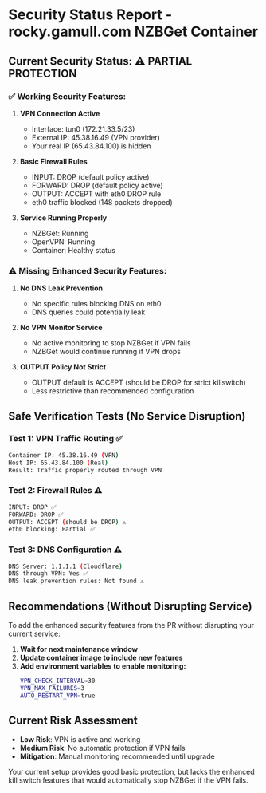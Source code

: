 # Security Status Report - rocky.gamull.com NZBGet Container

## Current Security Status: ⚠️ PARTIAL PROTECTION

### ✅ Working Security Features:

1. **VPN Connection Active**
   - Interface: tun0 (172.21.33.5/23)
   - External IP: 45.38.16.49 (VPN provider)
   - Your real IP (65.43.84.100) is hidden

2. **Basic Firewall Rules**
   - INPUT: DROP (default policy active)
   - FORWARD: DROP (default policy active)
   - OUTPUT: ACCEPT with eth0 DROP rule
   - eth0 traffic blocked (148 packets dropped)

3. **Service Running Properly**
   - NZBGet: Running
   - OpenVPN: Running
   - Container: Healthy status

### ⚠️ Missing Enhanced Security Features:

1. **No DNS Leak Prevention**
   - No specific rules blocking DNS on eth0
   - DNS queries could potentially leak

2. **No VPN Monitor Service**
   - No active monitoring to stop NZBGet if VPN fails
   - NZBGet would continue running if VPN drops

3. **OUTPUT Policy Not Strict**
   - OUTPUT default is ACCEPT (should be DROP for strict killswitch)
   - Less restrictive than recommended configuration

## Safe Verification Tests (No Service Disruption)

### Test 1: VPN Traffic Routing ✅
```bash
Container IP: 45.38.16.49 (VPN)
Host IP: 65.43.84.100 (Real)
Result: Traffic properly routed through VPN
```

### Test 2: Firewall Rules ⚠️
```bash
INPUT: DROP ✅
FORWARD: DROP ✅
OUTPUT: ACCEPT (should be DROP) ⚠️
eth0 blocking: Partial ✅
```

### Test 3: DNS Configuration ⚠️
```bash
DNS Server: 1.1.1.1 (Cloudflare)
DNS through VPN: Yes ✅
DNS leak prevention rules: Not found ⚠️
```

## Recommendations (Without Disrupting Service)

To add the enhanced security features from the PR without disrupting your current service:

1. **Wait for next maintenance window**
2. **Update container image to include new features**
3. **Add environment variables to enable monitoring:**
   ```bash
   VPN_CHECK_INTERVAL=30
   VPN_MAX_FAILURES=3
   AUTO_RESTART_VPN=true
   ```

## Current Risk Assessment

- **Low Risk**: VPN is active and working
- **Medium Risk**: No automatic protection if VPN fails
- **Mitigation**: Manual monitoring recommended until upgrade

Your current setup provides good basic protection, but lacks the enhanced kill switch features that would automatically stop NZBGet if the VPN fails.